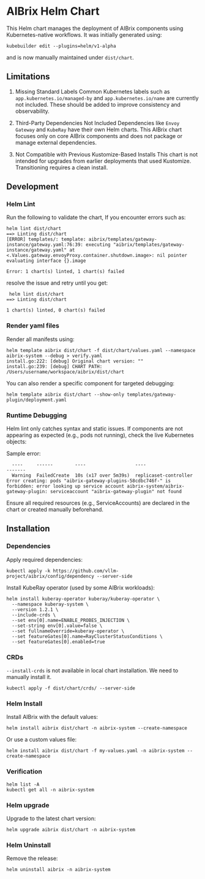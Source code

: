 # AIBrix Helm Chart

This Helm chart manages the deployment of AIBrix components using Kubernetes-native workflows. It was initially generated using:

```
kubebuilder edit --plugins=helm/v1-alpha
```
and is now manually maintained under `dist/chart`.


## Limitations

1. Missing Standard Labels
Common Kubernetes labels such as `app.kubernetes.io/managed-by` and `app.kubernetes.io/name` are currently not included. These should be added to improve consistency and observability.

2. Third-Party Dependencies Not Included
Dependencies like `Envoy Gateway` and `KubeRay` have their own Helm charts. This AIBrix chart focuses only on core AIBrix components and does not package or manage external dependencies.

3. Not Compatible with Previous Kustomize-Based Installs
This chart is not intended for upgrades from earlier deployments that used Kustomize. Transitioning requires a clean install.


## Development 

### Helm Lint

Run the following to validate the chart, If you encounter errors such as:

```
helm lint dist/chart
==> Linting dist/chart
[ERROR] templates/: template: aibrix/templates/gateway-instance/gateway.yaml:76:39: executing "aibrix/templates/gateway-instance/gateway.yaml" at <.Values.gateway.envoyProxy.container.shutdown.image>: nil pointer evaluating interface {}.image

Error: 1 chart(s) linted, 1 chart(s) failed
```

resolve the issue and retry until you get:
```
 helm lint dist/chart
==> Linting dist/chart

1 chart(s) linted, 0 chart(s) failed
```

### Render yaml files

Render all manifests using:
```
helm template aibrix dist/chart -f dist/chart/values.yaml --namespace aibrix-system --debug > verify.yaml
install.go:222: [debug] Original chart version: ""
install.go:239: [debug] CHART PATH: /Users/username/workspace/aibrix/dist/chart
```

You can also render a specific component for targeted debugging:

```
helm template aibrix dist/chart --show-only templates/gateway-plugin/deployment.yaml
```

### Runtime Debugging

Helm lint only catches syntax and static issues. If components are not appearing as expected (e.g., pods not running), check the live Kubernetes objects:

Sample error:
```
  ----     ------        ----                  ----                   -------
  Warning  FailedCreate  10s (x17 over 5m39s)  replicaset-controller  Error creating: pods "aibrix-gateway-plugins-58cdbc746f-" is forbidden: error looking up service account aibrix-system/aibrix-gateway-plugin: serviceaccount "aibrix-gateway-plugin" not found
```
Ensure all required resources (e.g., ServiceAccounts) are declared in the chart or created manually beforehand.


## Installation

### Dependencies

Apply required dependencies:
```
kubectl apply -k https://github.com/vllm-project/aibrix/config/dependency --server-side
```

Install KubeRay operator (used by some AIBrix workloads):
```
helm install kuberay-operator kuberay/kuberay-operator \
  --namespace kuberay-system \
  --version 1.2.1 \
  --include-crds \
  --set env[0].name=ENABLE_PROBES_INJECTION \
  --set-string env[0].value=false \
  --set fullnameOverride=kuberay-operator \
  --set featureGates[0].name=RayClusterStatusConditions \
  --set featureGates[0].enabled=true
```

### CRDs

`--install-crds` is not available in local chart installation. We need to manually install it.

```
kubectl apply -f dist/chart/crds/ --server-side
```

### Helm Install

Install AIBrix with the default values:
```
helm install aibrix dist/chart -n aibrix-system --create-namespace
```

Or use a custom values file:

```
helm install aibrix dist/chart -f my-values.yaml -n aibrix-system --create-namespace
```


### Verification

```
helm list -A
kubectl get all -n aibrix-system
```


### Helm upgrade

Upgrade to the latest chart version:
```
helm upgrade aibrix dist/chart -n aibrix-system
```


### Helm Uninstall

Remove the release:
```
helm uninstall aibrix -n aibrix-system
```
